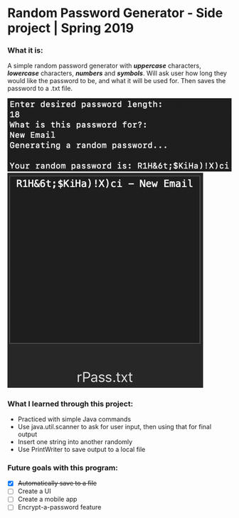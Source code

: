 # Random Password Generator - Side project | Spring 2019
### What it is:

A simple random password generator with **_uppercase_** characters, **_lowercase_** characters, **_numbers_** and **_symbols_**. Will ask user how long they would like the password to be, and what it will be used for. Then saves the password to a .txt file.

![example](https://github.com/anthonym225/Random-Password-Generator/blob/master/NewEx1.png)
![example](https://github.com/anthonym225/Random-Password-Generator/blob/master/NewEx2.png)

### What I learned through this project:
* Practiced with simple Java commands
* Use java.util.scanner to ask for user input, then using that for final output
* Insert one string into another randomly
* Use PrintWriter to save output to a local file


### Future goals with this program:
- [x] ~~Automatically save to a file~~
- [ ] Create a UI
- [ ] Create a mobile app
- [ ] Encrypt-a-password feature
